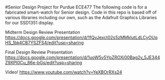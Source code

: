 #Senior Design Project for Purdue ECE477
The following code is for a fabricated smart-watch for Senior design. Code in this repo is based off of various libraries including our own, such as the Adafruit Graphics Libraries for our SSD1351 display.


Midterm Design Review Presentation 
https://docs.google.com/presentation/d/1fQvJexct02s5zMMklutLdLCyOUqHS_1bk4CB7YSZFS4/edit?usp=sharing

Final Design Review Presentation
https://docs.google.com/presentation/d/1uoW5v5YpZROXi00Bag2v_5JE344Z9XPI0Cu_86e-bGs/edit?usp=sharing

Video!
https://www.youtube.com/watch?v=YeXBOrRXs24
